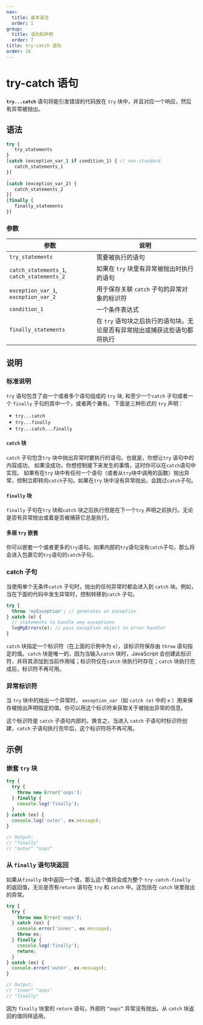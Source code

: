 ```yaml
---
nav:
  title: 基本语法
  order: 1
group:
  title: 语句和声明
  order: 7
title: try-catch 语句
order: 10
---
```


# try-catch 语句

**`try...catch`** 语句将能引发错误的代码放在 `try` 块中，并且对应一个响应，然后有异常被抛出。

## 语法

```javascript
try {
   try_statements
}
[catch (exception_var_1 if condition_1) { // non-standard
   catch_statements_1
}]
...
[catch (exception_var_2) {
   catch_statements_2
}]
[finally {
   finally_statements
}]
```

### 参数

| 参数                                       | 说明                                                                      |
| ------------------------------------------ | ------------------------------------------------------------------------- |
| `try_statements`                           | 需要被执行的语句                                                          |
| `catch_statements_1`, `catch_statements_2` | 如果在 `try` 块里有异常被抛出时执行的语句                                 |
| `exception_var_1`, `exception_var_2`       | 用于保存关联 `catch` 子句的异常对象的标识符                               |
| `condition_1`                              | 一个条件表达式                                                            |
| `finally_statements`                       | 在 `try` 语句块之后执行的语句块。无论是否有异常抛出或捕获这些语句都将执行 |

## 说明

### 标准说明

`try` 语句包含了由一个或者多个语句组成的 `try` 块, 和至少一个`catch` 子句或者一个 `finally` 子句的其中一个，或者两个兼有。 下面是三种形式的 `try` 声明：

- `try...catch`
- `try...finally`
- `try...catch...finally`

#### `catch` 块

`catch` 子句包含`try` 块中抛出异常时要执行的语句。也就是，你想让`try` 语句中的内容成功， 如果没成功，你想控制接下来发生的事情，这时你可以在`catch`语句中实现。 如果有在`try` 块中有任何一个语句（或者从`try`块中调用的函数）抛出异常，控制立即转向`catch`子句。如果在`try` 块中没有异常抛出，会跳过`catch`子句。

#### `finally` 块

`finally` 子句在`try` 块和`catch` 块之后执行但是在下一个`try` 声明之前执行。无论是否有异常抛出或着是否被捕获它总是执行。

#### 多层 `try` 嵌套

你可以嵌套一个或者更多的`try`语句。如果内部的`try`语句没有`catch`子句，那么将会进入包裹它的`try`语句的`catch`子句。

### catch 子句

当使用单个无条件`catch` 子句时，抛出的任何异常时都会进入到 `catch` 块。例如，当在下面的代码中发生异常时，控制转移到`catch` 子句。

```javascript
try {
  throw 'myException'; // generates an exception
} catch (e) {
  // statements to handle any exceptions
  logMyErrors(e); // pass exception object to error handler
}
```

`catch` 块指定一个标识符（在上面的示例中为 `e`），该标识符保存由 `throw` 语句指定的值。`catch` 块是唯一的，因为当输入`catch` 块时，JavaScript 会创建此标识符，并将其添加到当前作用域；标识符仅在`catch` 块执行时存在；`catch` 块执行完成后，标识符不再可用。

### 异常标识符

当 `try` 块中的抛出一个异常时， _`exception_var`_（如 `catch (e)` 中的 `e` ）用来保存被抛出声明指定的值。你可以用这个标识符来获取关于被抛出异常的信息。

这个标识符是 `catch` 子语句内部的。换言之，当进入 `catch` 子语句时标识符创建，`catch` 子语句执行完毕后，这个标识符将不再可用。

## 示例

### 嵌套 `try` 块

```javascript
try {
  try {
    throw new Error('oops');
  } finally {
    console.log('finally');
  }
} catch (ex) {
  console.log('outer', ex.message);
}

// Output:
// "finally"
// "outer" "oops"
```

### 从 `finally` 语句块返回

如果从`finally` 块中返回一个值，那么这个值将会成为整个 `try-catch-finally` 的返回值，无论是否有`return` 语句在 `try` 和 `catch` 中。这包括在 `catch` 块里抛出的异常。

```javascript
try {
  try {
    throw new Error('oops');
  } catch (ex) {
    console.error('inner', ex.message);
    throw ex;
  } finally {
    console.log('finally');
    return;
  }
} catch (ex) {
  console.error('outer', ex.message);
}

// Output:
// "inner" "oops"
// "finally"
```

因为 `finally` 块里的 `return` 语句，外部的 `“oops”` 异常没有抛出。从 `catch` 块返回的值同样适用。
